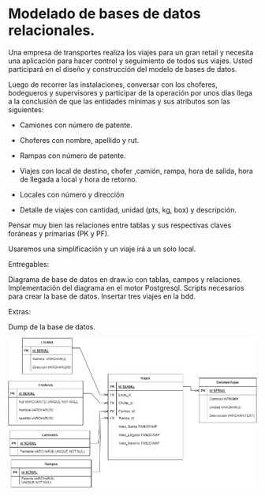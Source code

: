 # Modelado de bases de datos relacionales.

Una empresa de transportes realiza los viajes para un gran retail y necesita una aplicación para hacer control y seguimiento de todos sus viajes. Usted participará en el diseño y construcción del modelo de bases de datos.

Luego de recorrer las instalaciones, conversar con los choferes, bodegueros y supervisores y participar de la operación por unos días llega a la conclusión de que las entidades mínimas y sus atributos son las siguientes:

- Camiones con número de patente.

- Choferes con nombre, apellido y rut.

- Rampas con número de patente.

- Viajes con local de destino, chofer ,camión, rampa, hora de salida, hora de llegada a local y hora de retorno.

- Locales con número y dirección

- Detalle de viajes con cantidad, unidad (pts, kg, box) y descripción.

Pensar muy bien las relaciones entre tablas y sus respectivas claves foráneas y primarias (PK y PF).

Usaremos una simplificación y un viaje irá a un solo local.

Entregables:

Diagrama de base de datos en draw.io con tablas, campos y relaciones.
Implementación del diagrama en el motor Postgresql. 
Scripts necesarios para crear la base de datos.
Insertar tres viajes en la bdd.

Extras:

Dump de la base de datos.

![diagrama](ERD.png)
